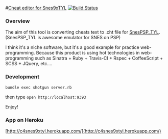 #[Cheat editor for Snes9xTYL](http://c4snes9xtyl.herokuapp.com/) [![Build Status](https://secure.travis-ci.org/yukinoraru/c4snes9xtyl.png)](http://travis-ci.org/yukinoraru/c4snes9xtyl)

### Overview
The aim of this tool is converting cheats text to .cht file for
[SnesPSP_TYL](http://yoyofr92.free.fr/psp/snespsp.html).
(SnesPSP_TYL is awesome emulator for SNES on PSP)


I think it's a niche software, but it's a good example for practice web-programming.
Because this product is using hot technologies in web-programming such as Sinatra + Ruby + Travis-CI + Rspec + CoffeeScript + SCSS + JQuery, etc....


### Development

`bundle exec shotgun server.rb`

then type `open http://localhost:9393`

Enjoy!




### App on Heroku
[http://c4snes9xtyl.herokuapp.com/](http://c4snes9xtyl.herokuapp.com/)


